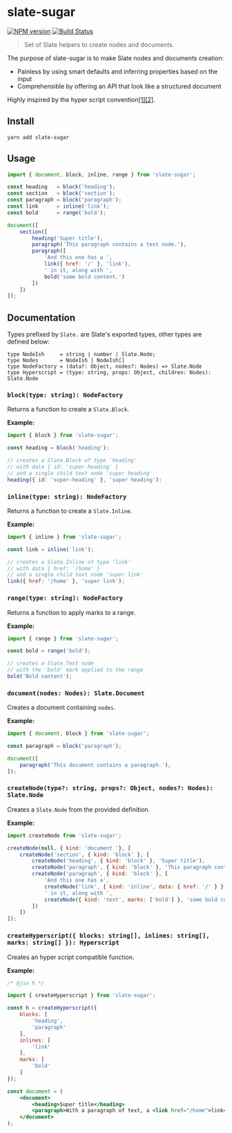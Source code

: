 # slate-sugar

[![NPM version](https://badge.fury.io/js/slate-sugar.svg)](http://badge.fury.io/js/slate-sugar)
[![Build Status](https://travis-ci.org/GitbookIO/slate-sugar.png?branch=master)](https://travis-ci.org/GitbookIO/slate-sugar)

> Set of Slate helpers to create nodes and documents.

The purpose of slate-sugar is to make Slate nodes and documents creation:

* Painless by using smart defaults and inferring properties based on the input
* Comprehensible by offering an API that look like a structured document

Highly inspired by the hyper script convention[[1]](https://facebook.github.io/react/docs/react-without-jsx.html)[[2]](https://github.com/mlmorg/react-hyperscript).

## Install

```
yarn add slate-sugar
```

## Usage

```js
import { document, block, inline, range } from 'slate-sugar';

const heading   = block('heading');
const section   = block('section');
const paragraph = block('paragraph');
const link      = inline('link');
const bold      = range('bold');

document([
    section([
        heading('Super title'),
        paragraph('This paragraph contains a text node.'),
        paragraph([
            'And this one has a ',
            link({ href: '/' }, 'link'),
            ' in it, along with ',
            bold('some bold content.')
        ])
    ])
]);
```

## Documentation

Types prefixed by `Slate.` are Slate's exported types, other types are defined below:

```
type NodeIsh     = string | number | Slate.Node;
type Nodes       = NodeIsh | NodeIsh[]
type NodeFactory = (data?: Object, nodes?: Nodes) => Slate.Node
type Hyperscript = (type: string, props: Object, children: Nodes): Slate.Node
```

### `block(type: string): NodeFactory`

Returns a function to create a `Slate.Block`.

**Example:**

```js
import { block } from 'slate-sugar';

const heading = block('heading');

// creates a Slate.Block of type 'heading'
// with data { id: 'super-heading' }
// and a single child text node 'super heading'
heading({ id: 'super-heading' }, 'super heading');
```

### `inline(type: string): NodeFactory`

Returns a function to create a `Slate.Inline`.

**Example:**

```js
import { inline } from 'slate-sugar';

const link = inline('link');

// creates a Slate.Inline of type 'link'
// with data { href: '/home' }
// and a single child text node 'super link'
link({ href: '/home' }, 'super link');
```

### `range(type: string): NodeFactory`

Returns a function to apply marks to a range.

**Example:**

```js
import { range } from 'slate-sugar';

const bold = range('bold');

// creates a Slate.Text node
// with the 'bold' mark applied to the range
bold('Bold content');
```

### `document(nodes: Nodes): Slate.Document`

Creates a document containing `nodes`.

**Example:**

```js
import { document, block } from 'slate-sugar';

const paragraph = block('paragraph');

document([
    paragraph('This document contains a paragraph.'),
]);
```

### `createNode(type?: string, props?: Object, nodes?: Nodes): Slate.Node`

Creates a `Slate.Node` from the provided definition.

**Example:**

```js
import createNode from 'slate-sugar';

createNode(null, { kind: 'document '}, [
    createNode('section', { kind: 'block' }, [
        createNode('heading', { kind: 'block' }, 'Super title'),
        createNode('paragraph', { kind: 'block' }, 'This paragraph contains a text node.'),
        createNode('paragraph', { kind: 'block' }, [
            'And this one has a',
            createNode('link', { kind: 'inline', data: { href: '/' } }, 'link'),
            ' in it, along with ',
            createNode({ kind: 'text', marks: ['bold'] }, 'some bold content.')
        ])
    ])
]);
```

### `createHyperscript({ blocks: string[], inlines: string[], marks: string[] }): Hyperscript`

Creates an hyper script compatible function.

**Example:**

```jsx harmony
/* @jsx h */

import { createHyperscript } from 'slate-sugar';

const h = createHyperscript({
    blocks: [
        'heading',
        'paragraph'
    ],
    inlines: [
        'link'
    ],
    marks: [
        'bold'
    ]
});

const document = (
    <document>
        <heading>Super title</heading>
        <paragraph>With a paragraph of text, a <link href="/home">link</link> and some <bold>bold content</bold>.</paragraph>
    </document>
);
```
